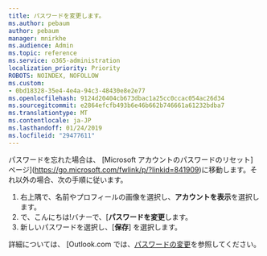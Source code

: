 ```yaml
---
title: パスワードを変更します。
ms.author: pebaum
author: pebaum
manager: mnirkhe
ms.audience: Admin
ms.topic: reference
ms.service: o365-administration
localization_priority: Priority
ROBOTS: NOINDEX, NOFOLLOW
ms.custom:
- 0bd18328-35e4-4e4a-94c3-48430e8e2e77
ms.openlocfilehash: 9124d20404cb673dbac1a25cc0ccac054ac26d34
ms.sourcegitcommit: e2864efcfb493b6e46b662b746661a61232bdba7
ms.translationtype: MT
ms.contentlocale: ja-JP
ms.lasthandoff: 01/24/2019
ms.locfileid: "29477611"
---
```

パスワードを忘れた場合は、 [Microsoft アカウントのパスワードのリセット] ページ](https://go.microsoft.com/fwlink/p/?linkid=841909)に移動します。それ以外の場合、次の手順に従います。
  
1. 右上隅で、名前やプロフィールの画像を選択し、**アカウントを表示**を選択します。
2. で、こんにちは!バナーで、[**パスワードを変更**します。
3. 新しいパスワードを選択し、[**保存**] を選択します。

詳細については、 [Outlook.com では、[パスワードの変更](https://support.office.com/article/2138d690-811c-4545-b2f3-e4dbe80c9735.aspx)を参照してください。